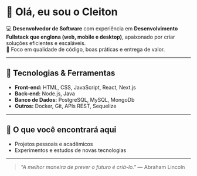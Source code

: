 # 👋 Olá, eu sou o Cleiton 

💻 **Desenvolvedor de Software** com experiência em **Desenvolvimento Fullstack que englona (web, mobile e desktop)**, apaixonado por criar soluções eficientes e escaláveis.  
🎯 Foco em qualidade de código, boas práticas e entrega de valor.

---

## 🚀 Tecnologias & Ferramentas
- **Front-end:** HTML, CSS, JavaScript, React, Next.js
- **Back-end:** Node.js, Java
- **Banco de Dados:** PostgreSQL, MySQL, MongoDb
- **Outros:** Docker, Git, APIs REST, Sequelize

---

## 📌 O que você encontrará aqui
- Projetos pessoais e acadêmicos
- Experimentos e estudos de novas tecnologias

---

> _"A melhor maneira de prever o futuro é criá-lo."_ — Abraham Lincoln
